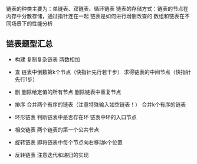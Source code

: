 链表的种类主要为：单链表、双链表、循环链表
链表的存储方式：链表的节点在内存中分散存储，通过指针连在一起
链表是如何进行增删改查的
数组和链表在不同场景下的性能分析

## 链表题型汇总
+ 构建
复制复杂链表
两数相加

+ 查
链表中倒数第k个节点（快指针先行若干步）
求得链表的中间节点（快指针先行1步）

+ 删
删除给定值的所有节点
删除链表中重复节点

+ 排序
合并两个有序的链表（注意特殊输入如空链表！）
合并k个有序的链表

+  环形链表
判断链表中是否存在环
链表中环的入口节点

+ 相交链表
两个链表的第一个公共节点

+  旋转链表
即将链表中每个节点向右移动k个位置

+ 反转链表
注意迭代和递归的实现

